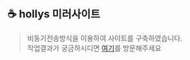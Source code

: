 ## ☕ hollys 미러사이트
> 비동기전송방식을 이용하여 사이트를 구축하였습니다. <br>
> 작업결과가 궁금하시디면 [여기](https://skgud0410.github.io/hollys/index.html)를 방문해주세요

